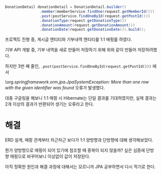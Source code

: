 ```java
DonationDetail donationDetail = DonationDetail.builder()
                .member(memberService.findOne(request.getMemberId()))
                .post(postService.findOneById(request.getPostId()))
                .donationType(request.getDonationType())
                .donationAmount(request.getDonationAmount())
                .donationDate(request.getDonationDate()).build();
```

프로젝트 진행 중, 게시글 엔티티와 기부내역 엔티티를 1:1 매핑를 하였다.

기부 API 개발 중, 기부 내역을 새로 만들어 저장하기 위해 위와 같이 만들어 저장하려했다.

하지만 3번 째 줄인, `.post(postService.findOneById(request.getPostId()))` 에서

_\org.springframework.orm.jpa.JpaSystemException: More than one row with the given identifier was found_ 오류가 발생했다.

대충 구글링을 해보니 1:1 매핑 시 Hibernate는 단일 결과를 기대하였지만, 실제 결과는 2개 이상의 결과가 반환되어 생기는 오류라고 한다.

# 해결

ERD 설계, 매핑 관계부터 차근차근 보다가 1:1 양방향과 단방향에 대해 생각해보았다.

뭔가 양방향으로 매핑이 되어 있기에 참조할 때 중복이 되지 않을까? 싶은 심증에 단방향 매핑으로 바꾸어보니 이상없이 값이 저장된다.

아직 정확한 원인과 해결 과정에 대해서는 모르니까 JPA 공부하면서 다시 적기로 한다.
